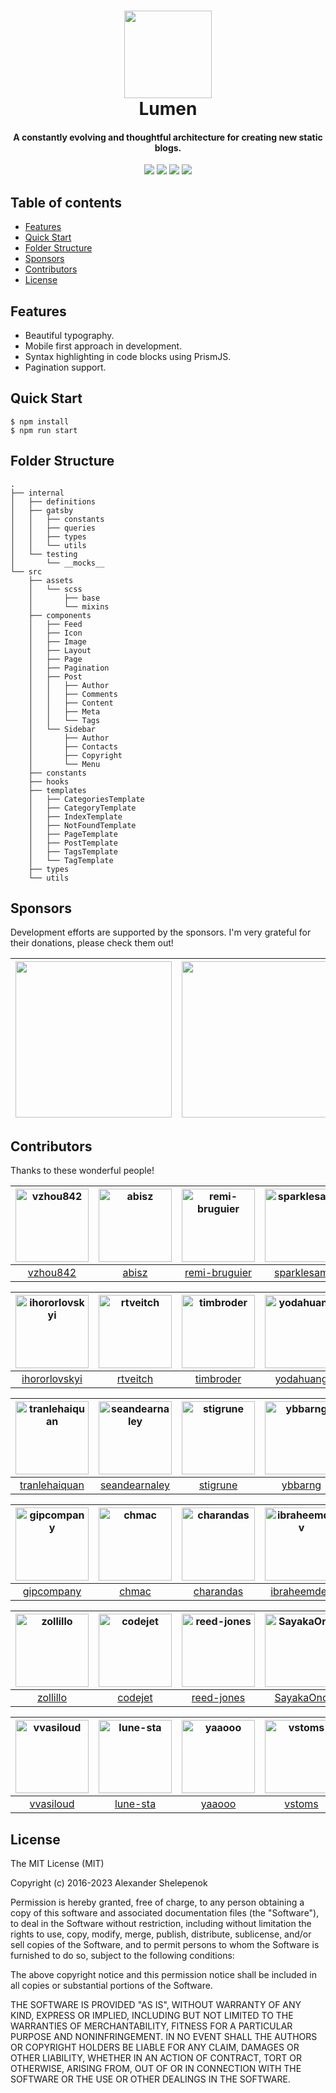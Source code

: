 <h1 align="center">
  <picture>
    <source media="(prefers-color-scheme: dark)" srcset="https://github.com/alxshelepenok/gatsby-starter-lumen/blob/master/.github/logo-light.png" width="140">
    <img src="https://github.com/alxshelepenok/gatsby-starter-lumen/blob/master/.github/logo-dark.png" width="140">
  </picture>
  <br>
  Lumen
</h1>

<h4 align="center">
  A constantly evolving and thoughtful architecture for creating new static blogs.
</h4>

<p align="center">
  <a target="_blank" href="https://codecov.io/gh/alxshelepenok/gatsby-starter-lumen"><img src="https://codecov.io/gh/alxshelepenok/gatsby-starter-lumen/branch/master/graph/badge.svg"></a> <a target="_blank" href="https://www.codacy.com/gh/alxshelepenok/gatsby-starter-lumen/dashboard?utm_source=github.com&amp;utm_medium=referral&amp;utm_content=alxshelepenok/gatsby-starter-lumen&amp;utm_campaign=Badge_Grade"><img src="https://app.codacy.com/project/badge/Grade/2d21235e36e34b758aaa27fecd3c8048"></a> <a target="_blank" href="https://codeclimate.com/github/alxshelepenok/gatsby-starter-lumen"><img src="https://img.shields.io/codeclimate/maintainability/alxshelepenok/gatsby-starter-lumen.svg"></a> <a href="https://app.fossa.io/projects/git%2Bgithub.com%2Falxshelepenok%2Fgatsby-starter-lumen?ref=badge_shield" alt="FOSSA Status"><img src="https://app.fossa.io/api/projects/git%2Bgithub.com%2Falxshelepenok%2Fgatsby-starter-lumen.svg?type=shield"/></a>
</p>

## Table of contents

- [Features](http://github.com/alxshelepenok/gatsby-starter-lumen#features)
- [Quick Start](http://github.com/alxshelepenok/gatsby-starter-lumen#quick-start)
- [Folder Structure](http://github.com/alxshelepenok/gatsby-starter-lumen#folder-structure)
- [Sponsors](http://github.com/alxshelepenok/gatsby-starter-lumen#sponsors)
- [Contributors](http://github.com/alxshelepenok/gatsby-starter-lumen#contributors)
- [License](http://github.com/alxshelepenok/gatsby-starter-lumen#license)

## Features

- Beautiful typography.
- Mobile first approach in development.
- Syntax highlighting in code blocks using PrismJS.
- Pagination support.

## Quick Start

```
$ npm install
$ npm run start
```

## Folder Structure

```
.
├── internal
│   ├── definitions
│   ├── gatsby
│   │   ├── constants
│   │   ├── queries
│   │   ├── types
│   │   └── utils
│   └── testing
│       └── __mocks__
└── src
    ├── assets
    │   └── scss
    │       ├── base
    │       └── mixins
    ├── components
    │   ├── Feed
    │   ├── Icon
    │   ├── Image
    │   ├── Layout
    │   ├── Page
    │   ├── Pagination
    │   ├── Post
    │   │   ├── Author
    │   │   ├── Comments
    │   │   ├── Content
    │   │   ├── Meta
    │   │   └── Tags
    │   └── Sidebar
    │       ├── Author
    │       ├── Contacts
    │       ├── Copyright
    │       └── Menu
    ├── constants
    ├── hooks
    ├── templates
    │   ├── CategoriesTemplate
    │   ├── CategoryTemplate
    │   ├── IndexTemplate
    │   ├── NotFoundTemplate
    │   ├── PageTemplate
    │   ├── PostTemplate
    │   ├── TagsTemplate
    │   └── TagTemplate
    ├── types
    └── utils
```

## Sponsors

Development efforts are supported by the sponsors. I'm very grateful for their donations, please check them out!

| <a href="https://www.browserstack.com" target="_blank"><img width="250" src="https://gist.githubusercontent.com/alxshelepenok/94cbc6dc4a2cb8167ee188ddab33893a/raw/f869c9a67db7bfd5440a49178195efe811d8f7d8/browserstack.svg"></a> | <a href="https://sentry.io" target="_blank"><img width="250" src="https://gist.githubusercontent.com/alxshelepenok/1a74dbe123b2f7ad538f41c94e2da0a2/raw/aaeb3b38ef0873bae1f23f3605696b4e65362e67/sentry.svg"></a> |
| :--------------------------------------------------------------------------------------------------------------------------------------------------------------------------------------------------------------------------------: | :---------------------------------------------------------------------------------------------------------------------------------------------------------------------------------------------------------------: |

## Contributors

Thanks to these wonderful people!

| [<img alt="vzhou842" src="https://avatars.githubusercontent.com/u/10209814?v=4&s=117" width="117">](https://github.com/vzhou842) | [<img alt="abisz" src="https://avatars.githubusercontent.com/u/7287780?v=4&s=117" width="117">](https://github.com/abisz) | [<img alt="remi-bruguier" src="https://avatars.githubusercontent.com/u/7031328?v=4&s=117" width="117">](https://github.com/remi-bruguier) | [<img alt="sparklesam" src="https://avatars.githubusercontent.com/u/10287995?v=4&s=117" width="117">](https://github.com/sparklesam) | [<img alt="vinnymac" src="https://avatars.githubusercontent.com/u/1832781?v=4&s=117" width="117">](https://github.com/vinnymac) | [<img alt="mariolopjr" src="https://avatars.githubusercontent.com/u/2067324?v=4&s=117" width="117">](https://github.com/mariolopjr) |
| :------------------------------------------------------------------------------------------------------------------------------: | :-----------------------------------------------------------------------------------------------------------------------: | :---------------------------------------------------------------------------------------------------------------------------------------: | :----------------------------------------------------------------------------------------------------------------------------------: | :-----------------------------------------------------------------------------------------------------------------------------: | :---------------------------------------------------------------------------------------------------------------------------------: |
|                                             [vzhou842](https://github.com/vzhou842)                                              |                                             [abisz](https://github.com/abisz)                                             |                                             [remi-bruguier](https://github.com/remi-bruguier)                                             |                                             [sparklesam](https://github.com/sparklesam)                                              |                                             [vinnymac](https://github.com/vinnymac)                                             |                                             [mariolopjr](https://github.com/mariolopjr)                                             |

| [<img alt="ihororlovskyi" src="https://avatars.githubusercontent.com/u/7969737?v=4&s=117" width="117">](https://github.com/ihororlovskyi) | [<img alt="rtveitch" src="https://avatars.githubusercontent.com/u/25228001?v=4&s=117" width="117">](https://github.com/rtveitch) | [<img alt="timbroder" src="https://avatars.githubusercontent.com/u/121503?v=4&s=117" width="117">](https://github.com/timbroder) | [<img alt="yodahuang" src="https://avatars.githubusercontent.com/u/11242657?v=4&s=117" width="117">](https://github.com/yodahuang) | [<img alt="axelclark" src="https://avatars.githubusercontent.com/u/16856928?v=4&s=117" width="117">](https://github.com/axelclark) | [<img alt="tonyz0x0" src="https://avatars.githubusercontent.com/u/29159357?v=4&s=117" width="117">](https://github.com/tonyz0x0) |
| :---------------------------------------------------------------------------------------------------------------------------------------: | :------------------------------------------------------------------------------------------------------------------------------: | :------------------------------------------------------------------------------------------------------------------------------: | :--------------------------------------------------------------------------------------------------------------------------------: | :--------------------------------------------------------------------------------------------------------------------------------: | :------------------------------------------------------------------------------------------------------------------------------: |
|                                             [ihororlovskyi](https://github.com/ihororlovskyi)                                             |                                             [rtveitch](https://github.com/rtveitch)                                              |                                            [timbroder](https://github.com/timbroder)                                             |                                             [yodahuang](https://github.com/yodahuang)                                              |                                             [axelclark](https://github.com/axelclark)                                              |                                             [tonyz0x0](https://github.com/tonyz0x0)                                              |

| [<img alt="tranlehaiquan" src="https://avatars.githubusercontent.com/u/17347993?v=4&s=117" width="117">](https://github.com/tranlehaiquan) | [<img alt="seandearnaley" src="https://avatars.githubusercontent.com/u/5084762?v=4&s=117" width="117">](https://github.com/seandearnaley) | [<img alt="stigrune" src="https://avatars.githubusercontent.com/u/1052748?v=4&s=117" width="117">](https://github.com/stigrune) | [<img alt="ybbarng" src="https://avatars.githubusercontent.com/u/1793950?v=4&s=117" width="117">](https://github.com/ybbarng) | [<img alt="marktani" src="https://avatars.githubusercontent.com/u/1780597?v=4&s=117" width="117">](https://github.com/marktani) | [<img alt="concreted" src="https://avatars.githubusercontent.com/u/4016897?v=4&s=117" width="117">](https://github.com/concreted) |
| :----------------------------------------------------------------------------------------------------------------------------------------: | :---------------------------------------------------------------------------------------------------------------------------------------: | :-----------------------------------------------------------------------------------------------------------------------------: | :---------------------------------------------------------------------------------------------------------------------------: | :-----------------------------------------------------------------------------------------------------------------------------: | :-------------------------------------------------------------------------------------------------------------------------------: |
|                                             [tranlehaiquan](https://github.com/tranlehaiquan)                                              |                                             [seandearnaley](https://github.com/seandearnaley)                                             |                                             [stigrune](https://github.com/stigrune)                                             |                                             [ybbarng](https://github.com/ybbarng)                                             |                                             [marktani](https://github.com/marktani)                                             |                                             [concreted](https://github.com/concreted)                                             |

| [<img alt="gipcompany" src="https://avatars.githubusercontent.com/u/130989?v=4&s=117" width="117">](https://github.com/gipcompany) | [<img alt="chmac" src="https://avatars.githubusercontent.com/u/690997?v=4&s=117" width="117">](https://github.com/chmac) | [<img alt="charandas" src="https://avatars.githubusercontent.com/u/542168?v=4&s=117" width="117">](https://github.com/charandas) | [<img alt="ibraheemdev" src="https://avatars.githubusercontent.com/u/34988408?v=4&s=117" width="117">](https://github.com/ibraheemdev) | [<img alt="sladinji" src="https://avatars.githubusercontent.com/u/8300799?v=4&s=117" width="117">](https://github.com/sladinji) | [<img alt="marcelabomfim" src="https://avatars.githubusercontent.com/u/6224547?v=4&s=117" width="117">](https://github.com/marcelabomfim) |
| :--------------------------------------------------------------------------------------------------------------------------------: | :----------------------------------------------------------------------------------------------------------------------: | :------------------------------------------------------------------------------------------------------------------------------: | :------------------------------------------------------------------------------------------------------------------------------------: | :-----------------------------------------------------------------------------------------------------------------------------: | :---------------------------------------------------------------------------------------------------------------------------------------: |
|                                            [gipcompany](https://github.com/gipcompany)                                             |                                            [chmac](https://github.com/chmac)                                             |                                            [charandas](https://github.com/charandas)                                             |                                             [ibraheemdev](https://github.com/ibraheemdev)                                              |                                             [sladinji](https://github.com/sladinji)                                             |                                             [marcelabomfim](https://github.com/marcelabomfim)                                             |

| [<img alt="zollillo" src="https://avatars.githubusercontent.com/u/8833904?v=4&s=117" width="117">](https://github.com/zollillo) | [<img alt="codejet" src="https://avatars.githubusercontent.com/u/802203?v=4&s=117" width="117">](https://github.com/codejet) | [<img alt="reed-jones" src="https://avatars.githubusercontent.com/u/11511864?v=4&s=117" width="117">](https://github.com/reed-jones) | [<img alt="SayakaOno" src="https://avatars.githubusercontent.com/u/33141219?v=4&s=117" width="117">](https://github.com/SayakaOno) | [<img alt="Puterism" src="https://avatars.githubusercontent.com/u/2542730?v=4&s=117" width="117">](https://github.com/Puterism) | [<img alt="swapnilmishra" src="https://avatars.githubusercontent.com/u/875450?v=4&s=117" width="117">](https://github.com/swapnilmishra) |
| :-----------------------------------------------------------------------------------------------------------------------------: | :--------------------------------------------------------------------------------------------------------------------------: | :----------------------------------------------------------------------------------------------------------------------------------: | :--------------------------------------------------------------------------------------------------------------------------------: | :-----------------------------------------------------------------------------------------------------------------------------: | :--------------------------------------------------------------------------------------------------------------------------------------: |
|                                             [zollillo](https://github.com/zollillo)                                             |                                            [codejet](https://github.com/codejet)                                             |                                             [reed-jones](https://github.com/reed-jones)                                              |                                             [SayakaOno](https://github.com/SayakaOno)                                              |                                             [Puterism](https://github.com/Puterism)                                             |                                            [swapnilmishra](https://github.com/swapnilmishra)                                             |

| [<img alt="vvasiloud" src="https://avatars.githubusercontent.com/u/5891530?v=4&s=117" width="117">](https://github.com/vvasiloud) | [<img alt="lune-sta" src="https://avatars.githubusercontent.com/u/1887764?v=4&s=117" width="117">](https://github.com/lune-sta) | [<img alt="yaaooo" src="https://avatars.githubusercontent.com/u/16640310?v=4&s=117" width="117">](https://github.com/yaaooo) | [<img alt="vstoms" src="https://avatars.githubusercontent.com/u/22646173?v=4&s=117" width="117">](https://github.com/vstoms) | [<img alt="wichopy" src="https://avatars.githubusercontent.com/u/24414632?v=4&s=117" width="117">](https://github.com/wichopy) | [<img alt="yairmark" src="https://avatars.githubusercontent.com/u/28291977?v=4&s=117" width="117">](https://github.com/yairmark) |
| :-------------------------------------------------------------------------------------------------------------------------------: | :-----------------------------------------------------------------------------------------------------------------------------: | :--------------------------------------------------------------------------------------------------------------------------: | :--------------------------------------------------------------------------------------------------------------------------: | :----------------------------------------------------------------------------------------------------------------------------: | :------------------------------------------------------------------------------------------------------------------------------: |
|                                             [vvasiloud](https://github.com/vvasiloud)                                             |                                             [lune-sta](https://github.com/lune-sta)                                             |                                             [yaaooo](https://github.com/yaaooo)                                              |                                             [vstoms](https://github.com/vstoms)                                              |                                             [wichopy](https://github.com/wichopy)                                              |                                             [yairmark](https://github.com/yairmark)                                              |

## License

The MIT License (MIT)

Copyright (c) 2016-2023 Alexander Shelepenok

Permission is hereby granted, free of charge, to any person obtaining a copy
of this software and associated documentation files (the "Software"), to deal
in the Software without restriction, including without limitation the rights
to use, copy, modify, merge, publish, distribute, sublicense, and/or sell
copies of the Software, and to permit persons to whom the Software is
furnished to do so, subject to the following conditions:

The above copyright notice and this permission notice shall be included in all
copies or substantial portions of the Software.

THE SOFTWARE IS PROVIDED "AS IS", WITHOUT WARRANTY OF ANY KIND, EXPRESS OR
IMPLIED, INCLUDING BUT NOT LIMITED TO THE WARRANTIES OF MERCHANTABILITY,
FITNESS FOR A PARTICULAR PURPOSE AND NONINFRINGEMENT. IN NO EVENT SHALL THE
AUTHORS OR COPYRIGHT HOLDERS BE LIABLE FOR ANY CLAIM, DAMAGES OR OTHER
LIABILITY, WHETHER IN AN ACTION OF CONTRACT, TORT OR OTHERWISE, ARISING FROM,
OUT OF OR IN CONNECTION WITH THE SOFTWARE OR THE USE OR OTHER DEALINGS IN THE
SOFTWARE.

